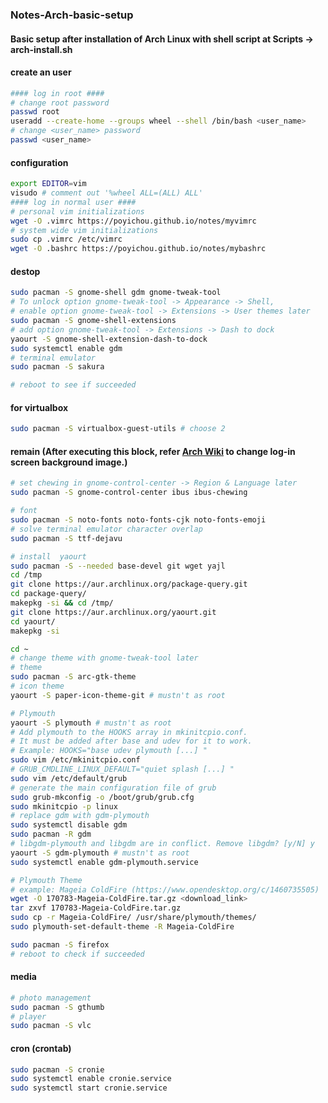 ### Notes-Arch-basic-setup  

#### Basic setup after installation of Arch Linux with shell script at Scripts -> arch-install.sh  
#### create an user  
```bash
#### log in root ####
# change root password
passwd root
useradd --create-home --groups wheel --shell /bin/bash <user_name>
# change <user_name> password
passwd <user_name>
```
#### configuration  
```bash
export EDITOR=vim
visudo # comment out '%wheel ALL=(ALL) ALL'
#### log in normal user ####
# personal vim initializations
wget -O .vimrc https://poyichou.github.io/notes/myvimrc
# system wide vim initializations
sudo cp .vimrc /etc/vimrc
wget -O .bashrc https://poyichou.github.io/notes/mybashrc
```
#### destop  
```bash
sudo pacman -S gnome-shell gdm gnome-tweak-tool
# To unlock option gnome-tweak-tool -> Appearance -> Shell,
# enable option gnome-tweak-tool -> Extensions -> User themes later
sudo pacman -S gnome-shell-extensions
# add option gnome-tweak-tool -> Extensions -> Dash to dock
yaourt -S gnome-shell-extension-dash-to-dock
sudo systemctl enable gdm
# terminal emulator
sudo pacman -S sakura

# reboot to see if succeeded
```
#### for virtualbox  
```bash
sudo pacman -S virtualbox-guest-utils # choose 2
```
#### remain (After executing this block, refer [Arch Wiki](https://wiki.archlinux.org/index.php/GDM#Log-in_screen_background_image) to change log-in screen background image.)  
```bash
# set chewing in gnome-control-center -> Region & Language later
sudo pacman -S gnome-control-center ibus ibus-chewing

# font
sudo pacman -S noto-fonts noto-fonts-cjk noto-fonts-emoji
# solve terminal emulator character overlap
sudo pacman -S ttf-dejavu

# install  yaourt
sudo pacman -S --needed base-devel git wget yajl
cd /tmp
git clone https://aur.archlinux.org/package-query.git
cd package-query/
makepkg -si && cd /tmp/
git clone https://aur.archlinux.org/yaourt.git
cd yaourt/
makepkg -si

cd ~
# change theme with gnome-tweak-tool later
# theme
sudo pacman -S arc-gtk-theme
# icon theme
yaourt -S paper-icon-theme-git # mustn't as root

# Plymouth
yaourt -S plymouth # mustn't as root
# Add plymouth to the HOOKS array in mkinitcpio.conf.
# It must be added after base and udev for it to work.
# Example: HOOKS="base udev plymouth [...] "
sudo vim /etc/mkinitcpio.conf
# GRUB_CMDLINE_LINUX_DEFAULT="quiet splash [...] "
sudo vim /etc/default/grub
# generate the main configuration file of grub
sudo grub-mkconfig -o /boot/grub/grub.cfg
sudo mkinitcpio -p linux
# replace gdm with gdm-plymouth
sudo systemctl disable gdm
sudo pacman -R gdm
# libgdm-plymouth and libgdm are in conflict. Remove libgdm? [y/N] y
yaourt -S gdm-plymouth # mustn't as root
sudo systemctl enable gdm-plymouth.service

# Plymouth Theme
# example: Mageia ColdFire (https://www.opendesktop.org/c/1460735505)
wget -O 170783-Mageia-ColdFire.tar.gz <download_link>
tar zxvf 170783-Mageia-ColdFire.tar.gz
sudo cp -r Mageia-ColdFire/ /usr/share/plymouth/themes/
sudo plymouth-set-default-theme -R Mageia-ColdFire

sudo pacman -S firefox
# reboot to check if succeeded
``` 
#### media  
```bash
# photo management
sudo pacman -S gthumb
# player
sudo pacman -S vlc
```
#### cron (crontab)
```bash
sudo pacman -S cronie
sudo systemctl enable cronie.service
sudo systemctl start cronie.service
```
